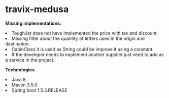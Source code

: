 # travix-medusa

<strong>Missing implementations:</strong>
  <li>ToughJet does not have implemented the price with tax and discount.</li>
  <li>Missing filter about the quantity of letters used in the origin and destination.</li>
  <li>CabinClass it is used as String could be improve it using a constant.</lili>
  <li>If the developer needs to implement another supplier just need to add as a service in the project.</li>
  
  
  <strong>Technologies</strong>
  <li>Java 8 </li>
  <li>Maven 3.5.0 </li>
  <li>Spring boot 1.5.3.RELEASE </li>